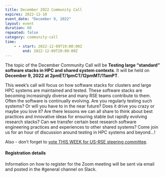 ```yaml
---
title: December 2022 Community Call
expires: 2022-12-10
event_date: "December 9, 2022"
layout: event
duration: 60
repeated: false
category: community-call
time:
    - - start: 2022-12-09T19:00:00Z
        end: 2022-12-09T20:00:00Z
---
```


The topic of the December Community Call will be **Testing large “standard” software stacks in HPC and shared system contexts**. It will be held on **December 9, 2022 at 2pmET/1pmCT/12pmMT/11amPT**.

This week’s call will focus on how software stacks for clusters and large HPC systems are maintained and tested. These software stacks are becoming increasingly diverse and many RSE teams contribute to them. Often the software is continually evolving. Are you regularly testing such systems? Or will you have to in the near future? Does it drive you crazy or maybe you love it? Are there lessons we can all share to think about best practices and innovative ideas for ensuring stable but rapidly evolving research stacks? Can we transfer certain best research software engineering practices and experiences to other shared systems? Come join us for an hour of discussion around testing in HPC systems and beyond…!

Also - don’t forget to [vote THIS WEEK for US-RSE steering committee]( https://us-rse.org/about/election/).


#### Registration details
Information on how to register for the Zoom meeting will be sent via email
and posted in the #general channel on Slack.
